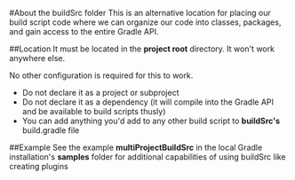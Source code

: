 #About the buildSrc folder
This is an alternative location for placing our build script code where
we can organize our code into classes, packages, and gain access to the
entire Gradle API.

##Location
It must be located in the **project root** directory. It won't work anywhere
else.

No other configuration is required for this to work.
- Do not declare it as a project or subproject
- Do not declare it as a dependency (it will compile into the Gradle API
and be available to build scripts thusly)
- You can add anything you'd add to any other build script to **buildSrc's**
build.gradle file

##Example
See the example **multiProjectBuildSrc** in the local Gradle installation's
**samples** folder for additional capabilities of using buildSrc like creating
plugins